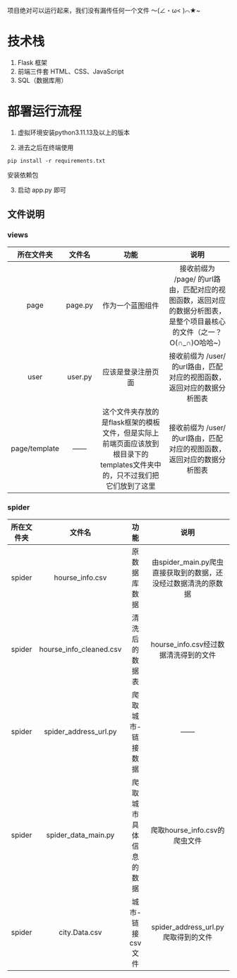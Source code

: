 项目绝对可以运行起来，我们没有漏传任何一个文件 ～(∠・ω< )⌒★~
# 技术栈
1. Flask 框架
2. 前端三件套 HTML、CSS、JavaScript
3. SQL（数据库用）

# 部署运行流程

1. 虚拟环境安装python3.11.13及以上的版本

2. 进去之后在终端使用
```
pip install -r requirements.txt
```
安装依赖包

3. 启动 app.py 即可

## 文件说明
### views
|  所在文件夹   | 文件名  |                                  功能                                  | 说明  |
|  :----:  | :----:  |:--------------------------------------------------------------------:| :----:  |
|  page    |  page.py  |                               作为一个蓝图组件                               | 接收前缀为 /page/ 的url路由，匹配对应的视图函数，返回对应的数据分析图表，是整个项目最核心的文件（之一？O(∩_∩)O哈哈~）  |
|  user    |  user.py  |                              应该是登录注册页面                               | 接收前缀为 /user/ 的url路由，匹配对应的视图函数，返回对应的数据分析图表 |
|  page/template    |  ——  | 这个文件夹存放的是flask框架的模板文件，但是实际上前端页面应该放到根目录下的templates文件夹中的，只不过我们把它们放到了这里 | 接收前缀为 /user/ 的url路由，匹配对应的视图函数，返回对应的数据分析图表 |


### spider
|  所在文件夹   | 文件名  |  功能   | 说明  |
|  :----:   | :----:  |  :----:  | :----:  |
|  spider   |  hourse_info.csv  |  原数据库数据  | 由spider_main.py爬虫直接获取到的数据，还没经过数据清洗的原数据  |
|  spider   | hourse_info_cleaned.csv | 清洗后的数据表  | hourse_info.csv经过数据清洗得到的文件 |
|  spider   | spider_address_url.py | 爬取 城市-链接 数据  | —— |
|  spider   | spider_data_main.py | 爬取城市具体信息的数据  | 爬取hourse_info.csv的爬虫文件 |
|  spider   | city.Data.csv | 城市-链接 csv文件  | spider_address_url.py爬取得到的文件 |
